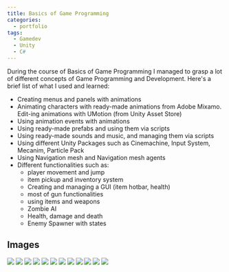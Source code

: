 ```yaml
---
title: Basics of Game Programming
categories:
  - portfolio
tags:
  - Gamedev
  - Unity
  - C#
---
```


During the course of Basics of Game Programming I managed to grasp a lot of different concepts of Game Programming and Development. Here's a brief list of what I used and learned:

-	Creating menus and panels with animations
-	Animating characters with ready-made animations from Adobe Mixamo. Edit-ing animations with UMotion (from Unity Asset Store)
-	Using animation events with animations
-	Using ready-made prefabs and using them via scripts
-	Using ready-made sounds and music, and managing them via scripts
-	Using different Unity Packages such as Cinemachine, Input System, Mecanim, Particle Pack
-	Using Navigation mesh and Navigation mesh agents
-	Different functionalities such as:
    - player movement and jump
    - item pickup and inventory system
    - Creating and managing a GUI (item hotbar, health)
    - most of gun functionalities
    - using items and weapons
    - Zombie AI
    - Health, damage and death
    - Enemy Spawner with states

## Images

![](./Picture1.png)
![](./Picture2.png)
![](./Picture3.png)
![](./Picture4.png)
![](./Picture5.png)
![](./Picture6.png)
![](./Picture7.png)
![](./Picture8.png)
![](./Picture9.png)
![](./Picture10.png)
![](./Picture11.png)
![](./Picture12.png)